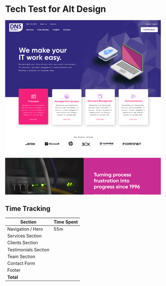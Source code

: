 # Tech Test for Alt Design

![screenshot](documentation/preview.png)

## Time Tracking

| Section              | Time Spent |
| -------------------- | ---------- |
| Navigation / Hero    | 55m        |
| Services Section     |            |
| Clients Section      |            |
| Testimonials Section |            |
| Team Section         |            |
| Contact Form         |            |
| Footer               |            |
| **Total**            |            |
